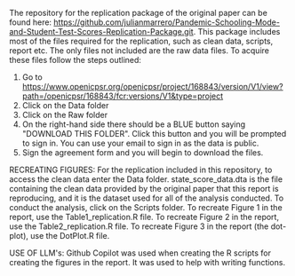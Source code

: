 The repository for the replication package of the original paper can be found here: https://github.com/julianmarrero/Pandemic-Schooling-Mode-and-Student-Test-Scores-Replication-Package.git. This package includes most of the files required for the replication, such as clean data, scripts, report etc. The only files not included are the raw data files. To acquire these files follow the steps outlined:
1) Go to https://www.openicpsr.org/openicpsr/project/168843/version/V1/view?path=/openicpsr/168843/fcr:versions/V1&type=project
2) Click on the Data folder
3) Click on the Raw folder
4) On the right-hand side there should be a BLUE button saying "DOWNLOAD THIS FOLDER". Click this button and you will be prompted to sign in. You can use your email to sign in as the data is public.
5) Sign the agreement form and you will begin to download the files.

RECREATING FIGURES:
For the replication included in this repository, to access the clean data enter the Data folder. state_score_data.dta is the file containing the clean data provided by the original paper that this report is reproducing, and it is the dataset used for all of the analysis conducted. To conduct the analysis, click on the Scripts folder. To recreate Figure 1 in the report, use the Table1_replication.R file. To recreate Figure 2 in the report, use the Table2_replication.R file. To recreate Figure 3 in the report (the dot-plot), use the DotPlot.R file.

USE OF LLM's:
Github Copilot was used when creating the R scripts for creating the figures in the report. It was used to help with writing functions.
